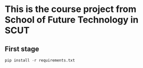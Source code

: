 # This is the course project from School of Future Technology in SCUT

## First stage
```python
pip install -r requirements.txt
```
